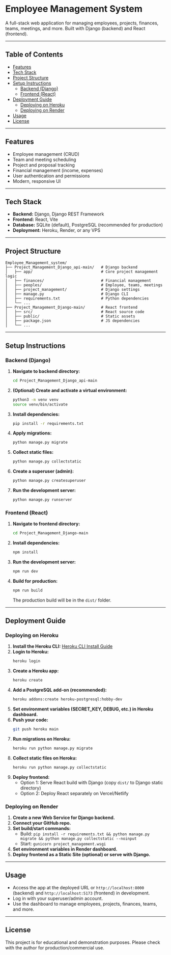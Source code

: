 # Employee Management System

A full-stack web application for managing employees, projects, finances, teams, meetings, and more. Built with Django (backend) and React (frontend).

---

## Table of Contents
- [Features](#features)
- [Tech Stack](#tech-stack)
- [Project Structure](#project-structure)
- [Setup Instructions](#setup-instructions)
  - [Backend (Django)](#backend-django)
  - [Frontend (React)](#frontend-react)
- [Deployment Guide](#deployment-guide)
  - [Deploying on Heroku](#deploying-on-heroku)
  - [Deploying on Render](#deploying-on-render)
- [Usage](#usage)
- [License](#license)

---

## Features
- Employee management (CRUD)
- Team and meeting scheduling
- Project and proposal tracking
- Financial management (income, expenses)
- User authentication and permissions
- Modern, responsive UI

---

## Tech Stack
- **Backend:** Django, Django REST Framework
- **Frontend:** React, Vite
- **Database:** SQLite (default), PostgreSQL (recommended for production)
- **Deployment:** Heroku, Render, or any VPS

---

## Project Structure
```
Employee_Management_system/
├── Project_Management_Django_api-main/   # Django backend
│   ├── app/                              # Core project management logic
│   ├── finances/                         # Financial management
│   ├── peoples/                          # Employee, teams, meetings
│   ├── project_management/               # Django settings
│   ├── manage.py                         # Django CLI
│   ├── requirements.txt                  # Python dependencies
│   └── ...
├── Project_Management_Django-main/       # React frontend
│   ├── src/                              # React source code
│   ├── public/                           # Static assets
│   ├── package.json                      # JS dependencies
│   └── ...
```

---

## Setup Instructions

### Backend (Django)
1. **Navigate to backend directory:**
   ```sh
   cd Project_Management_Django_api-main
   ```
2. **(Optional) Create and activate a virtual environment:**
   ```sh
   python3 -m venv venv
   source venv/bin/activate
   ```
3. **Install dependencies:**
   ```sh
   pip install -r requirements.txt
   ```
4. **Apply migrations:**
   ```sh
   python manage.py migrate
   ```
5. **Collect static files:**
   ```sh
   python manage.py collectstatic
   ```
6. **Create a superuser (admin):**
   ```sh
   python manage.py createsuperuser
   ```
7. **Run the development server:**
   ```sh
   python manage.py runserver
   ```

### Frontend (React)
1. **Navigate to frontend directory:**
   ```sh
   cd Project_Management_Django-main
   ```
2. **Install dependencies:**
   ```sh
   npm install
   ```
3. **Run the development server:**
   ```sh
   npm run dev
   ```
4. **Build for production:**
   ```sh
   npm run build
   ```
   The production build will be in the `dist/` folder.

---

## Deployment Guide

### Deploying on Heroku
1. **Install the Heroku CLI:** [Heroku CLI Install Guide](https://devcenter.heroku.com/articles/heroku-cli)
2. **Login to Heroku:**
   ```sh
   heroku login
   ```
3. **Create a Heroku app:**
   ```sh
   heroku create
   ```
4. **Add a PostgreSQL add-on (recommended):**
   ```sh
   heroku addons:create heroku-postgresql:hobby-dev
   ```
5. **Set environment variables (SECRET_KEY, DEBUG, etc.) in Heroku dashboard.**
6. **Push your code:**
   ```sh
   git push heroku main
   ```
7. **Run migrations on Heroku:**
   ```sh
   heroku run python manage.py migrate
   ```
8. **Collect static files on Heroku:**
   ```sh
   heroku run python manage.py collectstatic
   ```
9. **Deploy frontend:**
   - Option 1: Serve React build with Django (copy `dist/` to Django static directory)
   - Option 2: Deploy React separately on Vercel/Netlify

### Deploying on Render
1. **Create a new Web Service for Django backend.**
2. **Connect your GitHub repo.**
3. **Set build/start commands:**
   - Build: `pip install -r requirements.txt && python manage.py migrate && python manage.py collectstatic --noinput`
   - Start: `gunicorn project_management.wsgi`
4. **Set environment variables in Render dashboard.**
5. **Deploy frontend as a Static Site (optional) or serve with Django.**

---

## Usage
- Access the app at the deployed URL or `http://localhost:8000` (backend) and `http://localhost:5173` (frontend) in development.
- Log in with your superuser/admin account.
- Use the dashboard to manage employees, projects, finances, teams, and more.

---

## License
This project is for educational and demonstration purposes. Please check with the author for production/commercial use.
